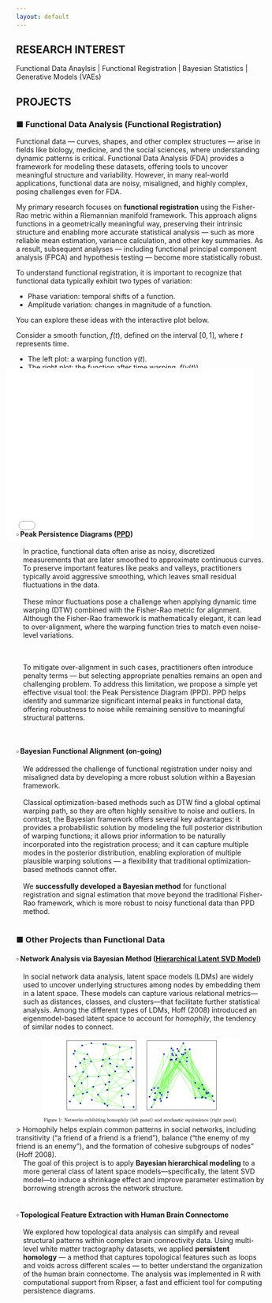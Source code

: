 ```yaml
---
layout: default
---
```


<h2 id="research">RESEARCH INTEREST</h2>

Functional Data Anaylsis | Functional Registration | Bayesian Statistics | Generative Models (VAEs)

<h2 id="projects">PROJECTS</h2>

<h3 id="fda">■ Functional Data Analysis (Functional Registration)</h3>
Functional data — curves, shapes, and other complex structures — arise in fields like biology, medicine, and the social sciences, where understanding dynamic patterns is critical.
Functional Data Analysis (FDA) provides a framework for modeling these datasets, offering tools to uncover meaningful structure and variability. However, in many real-world applications, functional data are noisy, misaligned, and highly complex, posing challenges even for FDA.

My primary research focuses on **functional registration** using the Fisher-Rao metric within a Riemannian manifold framework. This approach aligns functions in a geometrically meaningful way, preserving their intrinsic structure and enabling more accurate statistical analysis — such as more reliable mean estimation, variance calculation, and other key summaries.
As a result, subsequent analyses — including functional principal component analysis (FPCA) and hypothesis testing — become more statistically robust.

To understand functional registration, it is important to recognize that functional data typically exhibit two types of variation:
- Phase variation: temporal shifts of a function.
- Amplitude variation: changes in magnitude of a function.

You can explore these ideas with the interactive plot below.

Consider a smooth function, $f(t)$, defined on the interval $[0,1]$, where $t$ represents time.

- The left plot: a warping function $\gamma(t)$.
- The right plot: the function after time warping, $f(\gamma(t))$.

<div style="display: flex; justify-content: center; margin-top: -1.5em; margin-bottom: -3em; margin-left: -3em;">
  <iframe 
    src="misc_pages/warping.html" 
    width="500" 
    height="350"
    style="border:0px solid black;
    display: block;">
  </iframe>
</div>

<h4 id="ppd">▫ Peak Persistence Diagrams (<a href="https://github.com/wk45/PPD">PPD</a>)</h4>
<div style="margin-left: 1em;">

In practice, functional data often arise as noisy, discretized measurements that are later smoothed to approximate continuous curves. To preserve important features like peaks and valleys, practitioners typically avoid aggressive smoothing, which leaves small residual fluctuations in the data.
<br><br>
These minor fluctuations pose a challenge when applying dynamic time warping (DTW) combined with the Fisher-Rao metric for alignment. Although the Fisher-Rao framework is mathematically elegant, it can lead to over-alignment, where the warping function tries to match even noise-level variations.

<!-- <img src="figs/ppd/fig1.png" width="300"> -->
<br><br>
To mitigate over-alignment in such cases, practitioners often introduce penalty terms — but selecting appropriate penalties remains an open and challenging problem. To address this limitation, we propose a simple yet effective visual tool: the Peak Persistence Diagram (PPD).
PPD helps identify and summarize significant internal peaks in functional data, offering robustness to noise while remaining sensitive to meaningful structural patterns.
</div>
<br>
<!-- #### • Phase Alignment of functions via [Trajectory Analysis](/Projects/PathAnalysis/Visualization/test99.html)
Functional registration is accomplished by analyzing the trajectory of the mean function after alignment. This is done by projecting the aligned functions onto a lower-dimensional space using Functional Principal Component Analysis (FPCA), enabling effective visualization and interpretation of the registration process. -->

<h4 id="bayes">▫ Bayesian Functional Alignment (on-going)</h4>
<div style="margin-left: 1em;">
We addressed the challenge of functional registration under noisy and misaligned data by developing a more robust solution within a Bayesian framework.
<br><br>
Classical optimization-based methods such as DTW find a global optimal warping path, so they are often highly sensitive to noise and outliers. In contrast, the Bayesian framework offers several key advantages:
it provides a probabilistic solution by modeling the full posterior distribution of warping functions;
it allows prior information to be naturally incorporated into the registration process;
and it can capture multiple modes in the posterior distribution, enabling exploration of multiple plausible warping solutions — a flexibility that traditional optimization-based methods cannot offer.
<br><br>
We <strong>successfully developed a Bayesian method</strong> for functional registration and signal estimation that move beyond the traditional Fisher-Rao framework, which is more robust to noisy functional data than PPD method.
</div>

<br>

<h3 id="others"> ■ Other Projects than Functional Data </h3>

<h4 id="network"> ▫ Network Analysis via Bayesian Method (<a href="/Projects/HLSVD/HSVD.pdf">Hierarchical Latent SVD Model</a>) </h4>

<div style="margin-left: 1em;">

In social network data analysis, latent space models (LDMs) are widely used to uncover underlying structures among nodes by embedding them in a latent space. These models can capture various relational metrics—such as distances, classes, and clusters—that facilitate further statistical analysis. Among the different types of LDMs, Hoff (2008) introduced an eigenmodel-based latent space to account for <em>homophily</em>, the tendency of similar nodes to connect.
</div>

<div style="text-align: center;">
  <img src="figs/network/homophiliy.png" width="400">
</div>
> Homophily helps explain common patterns in social networks, including transitivity (“a friend of a friend is a friend”), balance (“the enemy of my friend is an enemy”), and the formation of cohesive subgroups of nodes” (Hoff 2008).

<div style="margin-left: 1em;">
The goal of this project is to apply <strong>Bayesian hierarchical modeling</strong> to a more general class of latent space models—specifically, the latent SVD model—to induce a shrinkage effect and improve parameter estimation by borrowing strength across the network structure.
</div>

<br>
<h4 id="tda"> ▫ Topological Feature Extraction with Human Brain Connectome</h4>
<div style="margin-left: 1em;">
    We explored how topological data analysis can simplify and reveal structural patterns within complex brain connectivity data. Using multi-level white matter tractography datasets, we applied <strong>persistent homology</strong> — a method that captures topological features such as loops and voids across different scales — to better understand the organization of the human brain connectome. The analysis was implemented in R with computational support from Ripser, a fast and efficient tool for computing persistence diagrams.
</div>